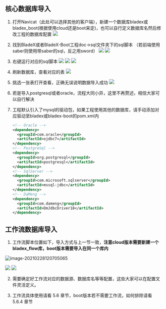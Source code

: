 ## 核心数据库导入 
1. 打开Navicat（此处可以选择其他的客户端），新建一个数据库bladex或bladex_boot(根据使用cloud还是boot来定)，也可以自行定义数据库名然后修改工程的数据库配置
  ![](../../images/screenshot_1578720606557.png)

2. 找到BladeX或者BladeX-Boot工程doc->sql文件夹下的sql脚本 （若前端使用saber则使用带saber的sql，反之用sword）
  ![](../../images/screenshot_1578720717401.png)
  ![](../../images/screenshot_1578720903240.png)

3. 右键运行对应的sql脚本
  ![](../../images/screenshot_1578720946045.png)
  ![](../../images/screenshot_1578720970691.png)
  ![](../../images/screenshot_1578720981301.png)

4. 刷新数据库，查看对应的表
  ![](../../images/screenshot_1578721005943.png)

5. 挑选一张表打开查看，正确无误说明数据导入成功
  ![](../../images/screenshot_1578721062951.png)

6. 若是导入postgresql或者oracle，流程大同小异，这里不再赘述，相信大家可以自行解决

7. 工程默认引入了mysql的驱动包，如果工程使用其他的数据库，请手动添加对应驱动至bladex或bladex-boot的pom.xml内

   ```xml
   <!-- Oracle -->
   <dependency>
     <groupId>com.oracle</groupId>
     <artifactId>ojdbc7</artifactId>
   </dependency>
   <!-- PostgreSql -->
   <dependency>
     <groupId>org.postgresql</groupId>
     <artifactId>postgresql</artifactId>
   </dependency>
   <!-- SqlServer -->
   <dependency>
     <groupId>com.microsoft.sqlserver</groupId>
     <artifactId>mssql-jdbc</artifactId>
   </dependency>
   <!-- DaMeng -->
   <dependency>
     <groupId>com.dameng</groupId>
     <artifactId>DmJdbcDriver18</artifactId>
   </dependency>
   ```

   





## 工作流数据库导入

1. 工作流脚本位置如下，导入方式与上一节一致，**注意cloud版本需要新建一个bladex_flow库，boot版本需要导入在同一个库内**

  ![image-20210228120705065](../../images/image-20210228120705065.png)

  ![](../../images/screenshot_1588050066194.png)
  ![](../../images/screenshot_1588050089447.png)

2. 需要确定好工作流对应的数据源、数据库名等等配置，这些大家可以在配置文件灵活定义。

3. 工作流具体使用请看 5.6 章节，boot版本若不需要工作流，如何排除请看 5.6.4 章节
